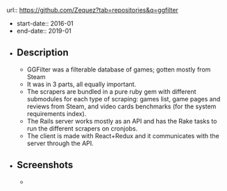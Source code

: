 url:: https://github.com/Zequez?tab=repositories&q=ggfilter

- start-date:: 2016-01
- end-date:: 2019-01
- ## Description
	- GGFilter was a filterable database of games; gotten mostly from Steam
	- It was in 3 parts, all equally important.
	- The scrapers are bundled in a pure ruby gem with different submodules for each type of scraping: games list, game pages and reviews from Steam, and video cards benchmarks (for the system requirements index).
	- The Rails server works mostly as an API and has the Rake tasks to run the different scrapers on cronjobs.
	- The client is made with React+Redux and it communicates with the server through the API.
- ## Screenshots
	-